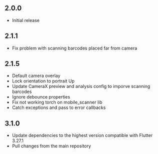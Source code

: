 ## 2.0.0

* Initial release

## 2.1.1
 
 * Fix problem with scanning barcodes placed far from camera 

## 2.1.5
 * Default camera overlay
 * Lock orientation to portrait Up
 * Update CameraX preview and analysis config to imporve scanning barcodes
 * Ignore debounce properties
 * Fix not working torch on mobile_scanner lib
 * Catch exceptions and pass to error callbacks

## 3.1.0
 * Update dependencies to the highest version compatible with Flutter 3.27.1
 * Pull changes from the main repository
